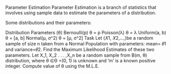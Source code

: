 Parameter Estimation
Parameter Estimation is a branch of statistics that involves using sample data to estimate the parameters of a distribution.

Some distributions and their parameters:

Distribution	Parameters (θ)
Bernoulli(p)	θ = p
Poisson(λ)	θ = λ
Uniform(a, b)	θ = [a, b]
Normal(μ, σ^2)	θ = [μ, σ^2]
Task
Let (𝑋1, 𝑋2,…,)be a random sample of size n taken from a Normal Population with parameters: mean= 𝜃1 and variance=𝜃2. Find the Maximum Likelihood Estimates of these two parameters.
Let X_1, X_2 . . . ,X_n be a random sample from B(m, θ) distribution, where θ ∈Θ =(0, 1) is unknown and ‘m’ is a known positive integer. Compute value of θ using the M.L.E.
